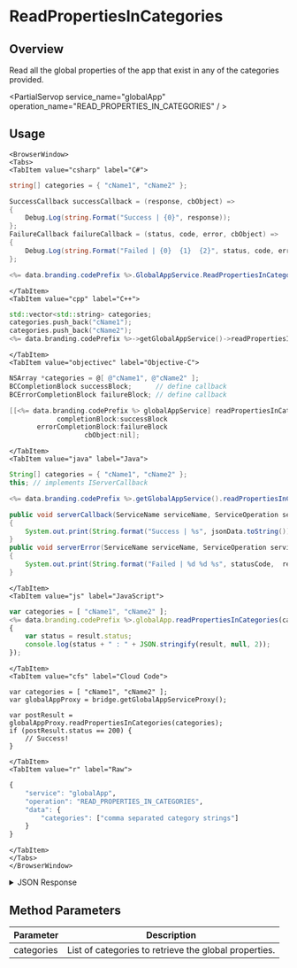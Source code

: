 # ReadPropertiesInCategories
## Overview
Read all the global properties of the app that exist in any of the categories provided.

<PartialServop service_name="globalApp" operation_name="READ_PROPERTIES_IN_CATEGORIES" / >

## Usage

```mdx-code-block
<BrowserWindow>
<Tabs>
<TabItem value="csharp" label="C#">
```

```csharp
string[] categories = { "cName1", "cName2" };

SuccessCallback successCallback = (response, cbObject) =>
{
    Debug.Log(string.Format("Success | {0}", response));
};
FailureCallback failureCallback = (status, code, error, cbObject) =>
{
    Debug.Log(string.Format("Failed | {0}  {1}  {2}", status, code, error));
};

<%= data.branding.codePrefix %>.GlobalAppService.ReadPropertiesInCategories(categories, successCallback, failureCallback);
```

```mdx-code-block
</TabItem>
<TabItem value="cpp" label="C++">
```

```cpp
std::vector<std::string> categories;
categories.push_back("cName1");
categories.push_back("cName2");
<%= data.branding.codePrefix %>->getGlobalAppService()->readPropertiesInCategories(categories, this);
```

```mdx-code-block
</TabItem>
<TabItem value="objectivec" label="Objective-C">
```

```objectivec
NSArray *categories = @[ @"cName1", @"cName2" ];
BCCompletionBlock successBlock;      // define callback
BCErrorCompletionBlock failureBlock; // define callback

[[<%= data.branding.codePrefix %> globalAppService] readPropertiesInCategories:categories
            completionBlock:successBlock
       errorCompletionBlock:failureBlock
                   cbObject:nil];
```

```mdx-code-block
</TabItem>
<TabItem value="java" label="Java">
```

```java
String[] categories = { "cName1", "cName2" };
this; // implements IServerCallback

<%= data.branding.codePrefix %>.getGlobalAppService().readPropertiesInCategories(categories, this);

public void serverCallback(ServiceName serviceName, ServiceOperation serviceOperation, JSONObject jsonData)
{
    System.out.print(String.format("Success | %s", jsonData.toString()));
}
public void serverError(ServiceName serviceName, ServiceOperation serviceOperation, int statusCode, int reasonCode, String jsonError)
{
    System.out.print(String.format("Failed | %d %d %s", statusCode,  reasonCode, jsonError.toString()));
}
```

```mdx-code-block
</TabItem>
<TabItem value="js" label="JavaScript">
```

```javascript
var categories = [ "cName1", "cName2" ];
<%= data.branding.codePrefix %>.globalApp.readPropertiesInCategories(categories, result =>
{
	var status = result.status;
	console.log(status + " : " + JSON.stringify(result, null, 2));
});
```

```mdx-code-block
</TabItem>
<TabItem value="cfs" label="Cloud Code">
```

```cfscript
var categories = [ "cName1", "cName2" ];
var globalAppProxy = bridge.getGlobalAppServiceProxy();

var postResult = globalAppProxy.readPropertiesInCategories(categories);
if (postResult.status == 200) {
    // Success!
}
```

```mdx-code-block
</TabItem>
<TabItem value="r" label="Raw">
```

```r
{
	"service": "globalApp",
	"operation": "READ_PROPERTIES_IN_CATEGORIES",
	"data": {
        "categories": ["comma separated category strings"]
    }
}
```

```mdx-code-block
</TabItem>
</Tabs>
</BrowserWindow>
```

<details>
<summary>JSON Response</summary>

```json
{
    "status":200,
    "data":{
        "pName1": {
            "name": "pName1",
            "value": "value1"
        },
        "pName2": {
            "name": "pName2",
            "value": "value2"
        }
    }
}
```
</details>

## Method Parameters
Parameter | Description
--------- | -----------
categories | List of categories to retrieve the global properties.


